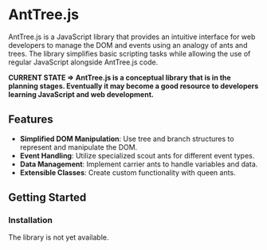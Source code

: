 # AntTree.js

AntTree.js is a JavaScript library that provides an intuitive interface for web developers to manage the DOM and events using an analogy of ants and trees. The library simplifies basic scripting tasks while allowing the use of regular JavaScript alongside AntTree.js code.


**CURRENT STATE => AntTree.js is a conceptual library that is in the planning stages. Eventually it may become a good resource to developers learning JavaScript and web development.**  

## Features

- **Simplified DOM Manipulation**: Use tree and branch structures to represent and manipulate the DOM.
- **Event Handling**: Utilize specialized scout ants for different event types.
- **Data Management**: Implement carrier ants to handle variables and data.
- **Extensible Classes**: Create custom functionality with queen ants.

## Getting Started

### Installation

The library is not yet available.
